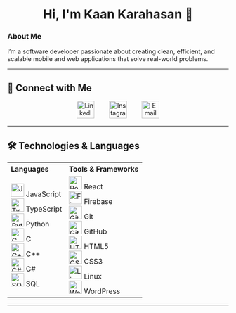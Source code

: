 <h1 align="center">Hi, I'm Kaan Karahasan 🖖</h1>

### About Me

I’m a software developer passionate about creating clean, efficient, and scalable mobile and web applications that solve real-world problems.

---

## 🚀 Connect with Me

<p align="center">
  <a href="www.linkedin.com/in/kaankarahasan" target="_blank" style="display:inline-block; margin: 0 15px;">
    <img src="https://cdn-icons-png.flaticon.com/512/174/174857.png" alt="LinkedIn" width="40" height="40" />
  </a>
  <a href="https://www.instagram.com/karahasankaan/$0" target="_blank" style="display:inline-block; margin: 0 15px;">
    <img src="https://cdn-icons-png.flaticon.com/512/2111/2111463.png" alt="Instagram" width="40" height="40" />
  </a>
  <a href="mailto:kaankarahasan@yahoo.com" style="display:inline-block; margin: 0 15px;">
    <img src="https://cdn-icons-png.flaticon.com/512/281/281769.png" alt="Email" width="40" height="40" />
  </a>
</p>

---

## 🛠️ Technologies & Languages

<table align="center">
  <tr>
    <th align="left">Languages</th>
    <th align="left">Tools & Frameworks</th>
  </tr>
  <tr>
    <td>
      <img src="https://cdn.jsdelivr.net/gh/devicons/devicon/icons/javascript/javascript-original.svg" alt="JavaScript" width="30" height="30" /> JavaScript<br/>
      <img src="https://cdn.jsdelivr.net/gh/devicons/devicon/icons/typescript/typescript-original.svg" alt="TypeScript" width="30" height="30" /> TypeScript<br/>
      <img src="https://cdn.jsdelivr.net/gh/devicons/devicon/icons/python/python-original.svg" alt="Python" width="30" height="30" /> Python<br/>
      <img src="https://cdn.jsdelivr.net/gh/devicons/devicon/icons/c/c-original.svg" alt="C" width="30" height="30" /> C<br/>
      <img src="https://cdn.jsdelivr.net/gh/devicons/devicon/icons/cplusplus/cplusplus-original.svg" alt="C++" width="30" height="30" /> C++<br/>
      <img src="https://cdn.jsdelivr.net/gh/devicons/devicon/icons/csharp/csharp-original.svg" alt="C#" width="30" height="30" /> C#<br/>
      <img src="https://cdn.jsdelivr.net/gh/devicons/devicon/icons/sqlite/sqlite-original.svg" alt="SQL" width="30" height="30" /> SQL
    </td>
    <td>
      <img src="https://cdn.jsdelivr.net/gh/devicons/devicon/icons/react/react-original.svg" alt="React" width="30" height="30" /> React<br/>
      <img src="https://cdn.jsdelivr.net/gh/devicons/devicon/icons/firebase/firebase-plain.svg" alt="Firebase" width="30" height="30" /> Firebase<br/>
      <img src="https://cdn.jsdelivr.net/gh/devicons/devicon/icons/git/git-original.svg" alt="Git" width="30" height="30" /> Git<br/>
      <img src="https://cdn.jsdelivr.net/gh/devicons/devicon/icons/github/github-original.svg" alt="GitHub" width="30" height="30" /> GitHub<br/>
      <img src="https://cdn.jsdelivr.net/gh/devicons/devicon/icons/html5/html5-original.svg" alt="HTML5" width="30" height="30" /> HTML5<br/>
      <img src="https://cdn.jsdelivr.net/gh/devicons/devicon/icons/css3/css3-original.svg" alt="CSS3" width="30" height="30" /> CSS3<br/>
      <img src="https://cdn.jsdelivr.net/gh/devicons/devicon/icons/linux/linux-original.svg" alt="Linux" width="30" height="30" /> Linux<br/>
      <img src="https://cdn.jsdelivr.net/gh/devicons/devicon/icons/wordpress/wordpress-original.svg" alt="WordPress" width="30" height="30" /> WordPress
    </td>
  </tr>
</table>

---
